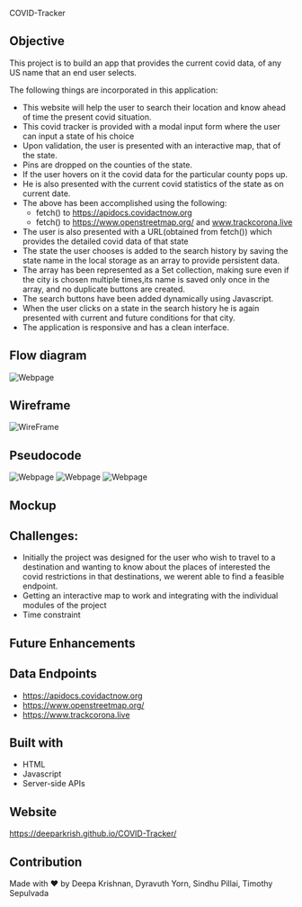 COVID-Tracker
## Objective 
This project is to build an app that provides the current covid data, of  any US name that an end user selects.



The following things are incorporated in this application:
* This website will help the user to search their location and know ahead of time the present covid situation. 
* This covid tracker is provided with a modal input form where the user can input a state of his choice 
* Upon validation, the user is presented with an interactive map, that of the state.
* Pins are dropped on the counties of the state. 
* If the user hovers on it the covid data for the particular county pops up.
* He is also presented with the current covid statistics of the state as on current date.
* The above has been accomplished using the following: 
     * fetch() to https://apidocs.covidactnow.org
     * fetch() to https://www.openstreetmap.org/ and www.trackcorona.live
* The user is also presented with a URL(obtained from fetch()) which provides the detailed covid data of that state
* The state the user chooses is added to the search history by saving the state name in the local storage as an array to provide persistent data.
* The array has been represented as a Set collection, making sure even if the city is chosen multiple times,its name is saved only once in the array,
  and no duplicate buttons are created.
* The search buttons have been added dynamically using Javascript.
* When the user clicks on a state in the search history he is again presented with current and future conditions for that city.
* The application is responsive and has a clean interface.

## Flow diagram 
![Webpage](https://github.com/Deeparkrish/COVID-Tracker/blob/main/assets/img/flowchart.jpg)
## Wireframe
![WireFrame](https://github.com/Deeparkrish/COVID-Tracker/blob/main/assets/img/wireframe.png)
## Pseudocode
![Webpage](https://github.com/Deeparkrish/COVID-Tracker/blob/main/assets/img/img2.jpg)
![Webpage](https://github.com/Deeparkrish/COVID-Tracker/blob/main/assets/img/img1.jpg)
![Webpage](https://github.com/Deeparkrish/COVID-Tracker/blob/main/assets/img/mapping.jpg)

## Mockup
## Challenges:
* Initially the project was designed for the user who wish to travel to a destination and wanting to know about the places of interested the covid restrictions 
  in that destinations, we werent able to find a feasible endpoint.
* Getting an interactive map to work and integrating with the individual modules of the project
* Time constraint 

## Future Enhancements
## Data Endpoints 
 *  https://apidocs.covidactnow.org
 *  https://www.openstreetmap.org/ 
 *  https://www.trackcorona.live

## Built with
* HTML
* Javascript
* Server-side APIs

## Website
https://deeparkrish.github.io/COVID-Tracker/

## Contribution
Made with ❤️ by  Deepa Krishnan, Dyravuth Yorn, Sindhu Pillai, Timothy Sepulvada


